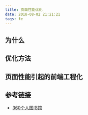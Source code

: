 ```yaml
---
title: 页面性能优化
date: 2018-08-02 21:21:21
tags: fe
---
```


## 为什么

## 优化方法

## 页面性能引起的前端工程化

## 参考链接
- [360个人图书馆](http://www.360doc.com/content/16/0601/10/33854605_564131738.shtml)